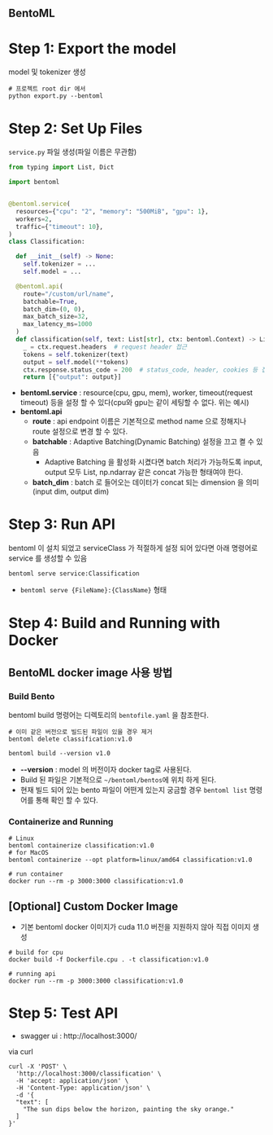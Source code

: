 BentoML
---

# Step 1: Export the model
model 및 tokenizer 생성
```shell
# 프로젝트 root dir 에서
python export.py --bentoml
```

# Step 2: Set Up Files
`service.py` 파일 생성(파일 이름은 무관함)

```python
from typing import List, Dict

import bentoml


@bentoml.service(
  resources={"cpu": "2", "memory": "500MiB", "gpu": 1},
  workers=2,
  traffic={"timeout": 10},
)
class Classification:

  def __init__(self) -> None:
    self.tokenizer = ...
    self.model = ...

  @bentoml.api(
    route="/custom/url/name",
    batchable=True,
    batch_dim=(0, 0),
    max_batch_size=32,
    max_latency_ms=1000
  )
  def classification(self, text: List[str], ctx: bentoml.Context) -> List[Dict]:
    _ = ctx.request.headers  # request header 접근
    tokens = self.tokenizer(text)
    output = self.model(**tokens)
    ctx.response.status_code = 200  # status_code, header, cookies 등 접근
    return [{"output": output}]
```
* __bentoml.service__ : resource(cpu, gpu, mem), worker, timeout(request timeout) 등을 설정 할 수 있다(cpu와 gpu는 같이 세팅할 수 없다. 위는 예시)
* __bentoml.api__
  * __route__ : api endpoint 이름은 기본적으로 method name 으로 정해지나 route 설정으로 변경 할 수 있다.
  * __batchable__ : Adaptive Batching(Dynamic Batching) 설정을 끄고 켤 수 있음
    * Adaptive Batching 을 활성화 시켰다면 batch 처리가 가능하도록 input, output 모두 List, np.ndarray 같은 concat 가능한 형태여야 한다.
  * __batch_dim__ : batch 로 들어오는 데이터가 concat 되는 dimension 을 의미 (input dim, output dim)

# Step 3: Run API
bentoml 이 설치 되었고 serviceClass 가 적절하게 설정 되어 있다면 아래 명령어로 service 를 생성할 수 있음
```shell
bentoml serve service:Classification
```
* `bentoml serve {FileName}:{ClassName}` 형태

# Step 4: Build and Running with Docker

## BentoML docker image 사용 방법
### Build Bento 
bentoml build 명령어는 디렉토리의 `bentofile.yaml` 을 참조한다.
```shell
# 이미 같은 버전으로 빌드된 파일이 있을 경우 제거
bentoml delete classification:v1.0

bentoml build --version v1.0 
```
* __--version__ : model 의 버전이자 docker tag로 사용된다.
* Build 된 파일은 기본적으로 `~/bentoml/bentos`에 위치 하게 된다.
* 현재 빌드 되어 있는 bento 파일이 어떤게 있는지 궁금할 경우 `bentoml list` 명령어를 통해 확인 할 수 있다.

### Containerize and Running 
```shell
# Linux
bentoml containerize classification:v1.0
# for MacOS
bentoml containerize --opt platform=linux/amd64 classification:v1.0 

# run container
docker run --rm -p 3000:3000 classification:v1.0
```

## [Optional] Custom Docker Image
* 기본 bentoml docker 이미지가 cuda 11.0 버전을 지원하지 않아 직접 이미지 생성
```shell
# build for cpu
docker build -f Dockerfile.cpu . -t classification:v1.0

# running api
docker run --rm -p 3000:3000 classification:v1.0
```

# Step 5: Test API
* swagger ui : http://localhost:3000/

via curl
```shell
curl -X 'POST' \
  'http://localhost:3000/classification' \
  -H 'accept: application/json' \
  -H 'Content-Type: application/json' \
  -d '{
  "text": [
    "The sun dips below the horizon, painting the sky orange."
  ]
}'
```


